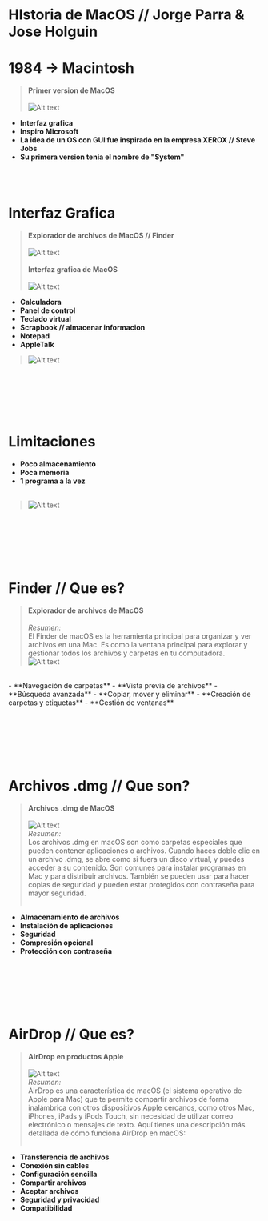 # **HIstoria de MacOS // Jorge Parra & Jose Holguin**

# 1984 -> Macintosh
> **Primer version de MacOS**<br><br>
>![Alt text](img/macintosh.png "a title")
- **Interfaz grafica**<br>
- **Inspiro Microsoft**<br>
- **La idea de un OS con GUI fue inspirado en la empresa XEROX // Steve Jobs**<br>
- **Su primera version tenia el nombre de "System"**<br>

<br><br>

# Interfaz Grafica
> **Explorador de archivos de MacOS // Finder**<br><br>
>![Alt text](img/finderSystem.png "a title")
> <br><br>**Interfaz grafica de MacOS**<br><br>
>![Alt text](img/osGui.png "a title")

- **Calculadora**<br>
- **Panel de control**<br>
- **Teclado virtual**<br>
- **Scrapbook // almacenar informacion**<br>
- **Notepad**<br>
- **AppleTalk**<br>
>![Alt text](img/appleTalk.png "a title")<br>
<br>

# <br><br>Limitaciones
- **Poco almacenamiento**<br>
- **Poca memoria**<br>
- **1 programa a la vez**<br><br>
>![Alt text](img/disk.png "a title")<br>


# <br><br><br>Finder // Que es?<br>
> **Explorador de archivos de MacOS**<br><br>
> *Resumen:*<br>
> El Finder de macOS es la herramienta principal para organizar y ver archivos en una Mac. Es como la ventana principal para explorar y gestionar todos los archivos y carpetas en tu computadora.<br>
>![Alt text](img/finderPic.png "a title")<br>
<br>
- **Navegación de carpetas**
- **Vista previa de archivos**
- **Búsqueda avanzada**
- **Copiar, mover y eliminar**
- **Creación de carpetas y etiquetas**
- **Gestión de ventanas**


# <br><br><br>Archivos .dmg // Que son?<br>
> **Archivos .dmg de MacOS**<br><br>
>![Alt text](img/dmgFile.png "a title")<br>
> *Resumen:*<br>
> Los archivos .dmg en macOS son como carpetas especiales que pueden contener aplicaciones o archivos. Cuando haces doble clic en un archivo .dmg, se abre como si fuera un disco virtual, y puedes acceder a su contenido. Son comunes para instalar programas en Mac y para distribuir archivos. También se pueden usar para hacer copias de seguridad y pueden estar protegidos con contraseña para mayor seguridad.
<br><br>
- **Almacenamiento de archivos**
- **Instalación de aplicaciones**
- **Seguridad**
- **Compresión opcional**
- **Protección con contraseña**



# <br><br><br>AirDrop // Que es?<br>
> **AirDrop en productos Apple**<br><br>
>![Alt text](img/airDrop.png "a title")<br>
> *Resumen:*<br>
> AirDrop es una característica de macOS (el sistema operativo de Apple para Mac) que te permite compartir archivos de forma inalámbrica con otros dispositivos Apple cercanos, como otros Mac, iPhones, iPads y iPods Touch, sin necesidad de utilizar correo electrónico o mensajes de texto. Aquí tienes una descripción más detallada de cómo funciona AirDrop en macOS:
<br><br>
- **Transferencia de archivos**
- **Conexión sin cables**
- **Configuración sencilla**
- **Compartir archivos**
- **Aceptar archivos**
- **Seguridad y privacidad**
- **Compatibilidad**
